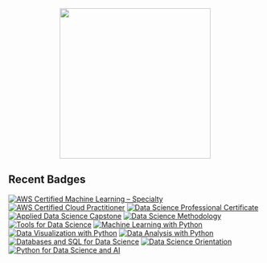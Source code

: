 

<div id="header" align="center">
  <img src="https://media.giphy.com/media/Qo2dupDib32rkTY4hX/giphy.gif" width="300"/>
</div>



<!--<h1 align="center">Hi <img src = "https://raw.githubusercontent.com/MartinHeinz/MartinHeinz/master/wave.gif" width="50" height="50">, welcome.</h1>-->

<h2> Recent Badges </h2>

<!--START_SECTION:badges-->
[![AWS Certified Machine Learning – Specialty](https://images.credly.com/size/100x100/images/778bde6c-ad1c-4312-ac33-2fa40d50a147/image.png)](http://www.credly.com/badges/b0350987-5bc1-4806-9c75-47a81acab7c8 "AWS Certified Machine Learning – Specialty")
[![AWS Certified Cloud Practitioner](https://images.credly.com/size/100x100/images/00634f82-b07f-4bbd-a6bb-53de397fc3a6/image.png)](http://www.credly.com/badges/a4a313f9-9fda-4f1f-8156-fd2623372ebf "AWS Certified Cloud Practitioner")
[![Data Science Professional Certificate](https://images.credly.com/size/100x100/images/28944969-813a-43b9-944f-7910111ce764/Professional_Certificate_-_Data_Science.png)](http://www.credly.com/badges/cc2451f4-84e8-4c7a-83da-ffbb2390cbbe "Data Science Professional Certificate")
[![Applied Data Science Capstone](https://images.credly.com/size/100x100/images/60f2e1e1-1b74-4dc0-a24b-cd08b460c12d/Applied_Data_Science_Capstone.png)](http://www.credly.com/badges/a088e74b-83d0-4598-ba5a-69a19d9bb8cc "Applied Data Science Capstone")
[![Data Science Methodology](https://images.credly.com/size/100x100/images/46defa53-a922-47bd-94ea-b43488f5cd8a/Data_Science_Methodology_Foundational.png)](http://www.credly.com/badges/780e8033-00d3-463a-950d-a8d8b7b9e486 "Data Science Methodology")
[![Tools for Data Science](https://images.credly.com/size/100x100/images/60cf69ce-6129-425d-9a42-7732fa07da1e/Tools_for_Data_Science_Foundational.png)](http://www.credly.com/badges/305bdd64-93d7-4af4-93a4-16694bc807c8 "Tools for Data Science")
[![Machine Learning with Python](https://images.credly.com/size/100x100/images/5ae9bf9e-da6e-4cec-82eb-d2b4cfea9751/Machine_Learning_with_Python.png)](http://www.credly.com/badges/728e3fa5-6b63-4a80-b35e-0ef28dfa912d "Machine Learning with Python")
[![Data Visualization with Python](https://images.credly.com/size/100x100/images/76326afb-199d-4250-a74f-01bc86dda118/Cognitive_Class_-_Data_Visual_w_Python.png)](http://www.credly.com/badges/ec4a9b74-f730-4a77-9c90-b16b156798e8 "Data Visualization with Python")
[![Data Analysis with Python](https://images.credly.com/size/100x100/images/fa39f4f0-174a-4886-b821-6a37d42b8b3a/Cognitive_Class_-_Data_Analysis_w_Python.png)](http://www.credly.com/badges/e8140418-1203-4ec5-8253-4530fd1ab5a7 "Data Analysis with Python")
[![Databases and SQL for Data Science](https://images.credly.com/size/100x100/images/594e0ab7-c864-4d9a-9987-3a903ec3f06a/Cognitive_Class_-_DB_and_SQL_for_Data_Sci.png)](http://www.credly.com/badges/2d0f201a-cb8a-41b5-b738-afe7a0bc827e "Databases and SQL for Data Science")
[![Data Science Orientation](https://images.credly.com/size/100x100/images/5fc2d535-e716-46c4-881a-f4822b8da0e5/Cognitive_Class_-_What_is_Data_Science.png)](http://www.credly.com/badges/cf7e5b93-1f7f-436f-b992-9831e8e8680d "Data Science Orientation")
[![Python for Data Science and AI](https://images.credly.com/size/100x100/images/0571ab1d-f43b-43d9-9c68-8ebd0ebd61b7/Python_for_Data_Sci_and_AI_Foundational.png)](http://www.credly.com/badges/9f8c4792-3aa2-49e3-974e-ed48bd7817a3 "Python for Data Science and AI")
<!--END_SECTION:badges-->

<!--
**efrenmo/efrenmo** is a ✨ _special_ ✨ repository because its `README.md` (this file) appears on your GitHub profile.

Here are some ideas to get you started:

- 🔭 I’m currently working on ...
- 🌱 I’m currently learning ...
- 👯 I’m looking to collaborate on ...
- 🤔 I’m looking for help with ...
- 💬 Ask me about ...
- 📫 How to reach me: ...
- 😄 Pronouns: ...
- ⚡ Fun fact: ...
-->
